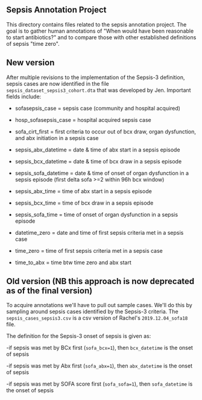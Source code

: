 ## Sepsis Annotation Project

This directory contains files related to the sepsis annotation project. The goal is to gather human annotations of "When would have been reasonable to start antibiotics?" and to compare those with other established definitions of sepsis "time zero".

## New version

After multiple revisions to the implementation of the Sepsis-3 definition, sepsis cases are now identified in the file `sepsis_dataset_sepsis3_cohort.dta` that was developed by Jen. Important fields include: 

- sofasepsis_case = sepsis case (community and hospital acquired)
- hosp_sofasepsis_case = hospital acquired sepsis case
- sofa_cirt_first = first criteria to occur out of bcx draw, organ dysfunction, and abx initiation in a sepsis case

- sepsis_abx_datetime = date & time of abx start in a sepsis episode
- sepsis_bcx_datetime = date & time of bcx draw in a sepsis episode
- sepsis_sofa_datetime = date & time of onset of organ dysfunction in a sepsis episode (first delta sofa >=2 within 96h bcx window)

- sepsis_abx_time = time of abx start in a sepsis episode
- sepsis_bcx_time = time of bcx draw in a sepsis episode
- sepsis_sofa_time = time of onset of organ dysfunction in a sepsis episode

- datetime_zero = date and time of first sepsis criteria met in a sepsis case
- time_zero = time of first sepsis criteria met in a sepsis case
- time_to_abx = time btw time zero and abx start

## Old version (NB this approach is now deprecated as of the final version)

To acquire annotations we'll have to pull out sample cases. We'll do this by sampling around sepsis cases identified by the Sepsis-3 criteria. The `sepsis_cases_sepsis3.csv` is a csv version of Rachel's `2019.12.04_sofa18` file.

The definition for the Sepsis-3 onset of sepsis is given as:

-if sepsis was met by BCx first (`sofa_bcx=1`), then `bcx_datetime` is the onset of sepsis

-if sepsis was met by Abx first (`sofa_abx=1`), then `abx_datetime` is the onset of sepsis

-if sepsis was met by SOFA score first (`sofa_sofa=1`), then `sofa_datetime` is the onset of sepsis


